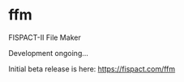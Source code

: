# ffm

FISPACT-II File Maker

Development ongoing...

Initial beta release is here:
https://fispact.com/ffm
